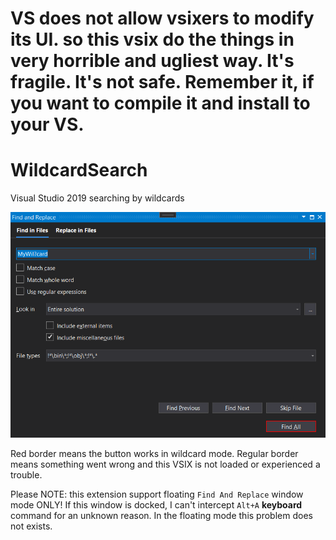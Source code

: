 # VS does not allow vsixers to modify its UI. so this vsix do the things in very horrible and ugliest way. It's fragile. It's not safe. Remember it, if you want to compile it and install to your VS.

# WildcardSearch

Visual Studio 2019 searching by wildcards

![Modified window](example.png)

Red border means the button works in wildcard mode. Regular border means something went wrong and this VSIX is not loaded or experienced a trouble.

Please NOTE: this extension support floating `Find And Replace` window mode ONLY! If this window is docked, I can't intercept `Alt+A` **keyboard** command for an unknown reason. In the floating mode this problem does not exists.
